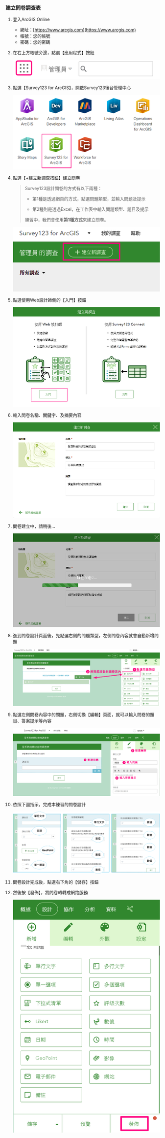 ### 建立問卷調查表

1. 登入ArcGIS Online
   
   - 網址：[https://www.arcgis.com](https://www.arcgis.com)
   - 帳號：您的帳號  
   - 密碼：您的密碼

2. 在右上方帳號旁邊，點選【應用程式】按鈕

   ![](/assets/ex07/image2.png)

3. 點選【Survey123 for ArcGIS】，開啟Survey123後台管理中心

   ![](/assets/ex07/image3.png)

4. 點選【+建立新調查按鈕】建立問卷

   > Survey123設計問卷的方式有以下兩種：
   >
   > * 第1種是透過網頁的方式，點選問題類型，並輸入問題及提示
   >
   > * 第2種則是透過Excel，在工作表中輸入問題類型、題目及提示
   >
   > 練習中，我們會使用**第1種方式**來建立問卷。

   ![](/assets/ex07/image4.png)

5. 點選使用Web設計師側的【入門】按鈕

   ![](/assets/ex07/image5.png)

6. 輸入問卷名稱、關鍵字、及摘要內容

   ![](/assets/ex07/image6.png)

7. 問卷建立中，請稍後…

   ![](/assets/ex07/image7.png)

8. 進到問卷設計頁面後，先點選右側的問題類型，左側問卷內容就會自動新增問題

   ![](/assets/ex07/image8.png)

9. 點選左側問卷內容中的問題，右側切換【編輯】頁面，就可以輸入問卷的題目、答案提示等內容

   ![](/assets/ex07/image9.png)

10. 依照下圖指示，完成本練習的問卷設計

    ![](/assets/ex07/image10.png)

11. 問卷設計完成後，點選右下角的【儲存】按鈕

12. 然後按【發佈】，將問卷轉轉成網路服務

    ![](/assets/ex07/image11.png)



